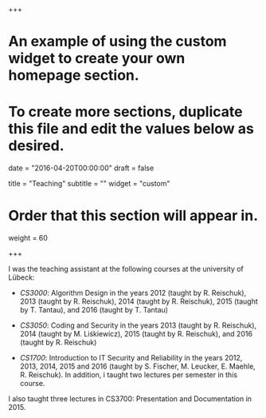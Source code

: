 +++
# An example of using the custom widget to create your own homepage section.
# To create more sections, duplicate this file and edit the values below as desired.

date = "2016-04-20T00:00:00"
draft = false

title = "Teaching"
subtitle = ""
widget = "custom"

# Order that this section will appear in.
weight = 60

+++


I was the teaching assistant at the following courses at the university
of Lübeck:

- *CS3000*: Algorithm Design in the years 2012 (taught by R. Reischuk),
  2013 (taught by R. Reischuk), 2014 (taught by R. Reischuk), 2015
  (taught by T. Tantau), and 2016 (taught by T. Tantau)

- *CS3050*: Coding and Security in the years 2013 (taught by R. Reischuk),
   2014 (taught by M. Liśkiewicz), 2015 (taught by R. Reischuk), and 2016
   (taught by R. Reischuk)

- *CS1700*: Introduction to IT Security and Reliability in the years 2012,
  2013, 2014, 2015 and 2016 (taught by S. Fischer, M. Leucker,
  E. Maehle, R. Reischuk). In addition, i taught two lectures per semester in
  this course. 

I also taught three lectures in CS3700: Presentation and Documentation
in 2015. 
